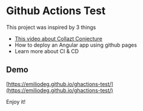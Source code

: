# Github Actions Test

This project was inspired by 3 things

- [This video about Collazt Conjecture](https://www.youtube.com/watch?v=094y1Z2wpJg)
- How to deploy an Angular app using github pages
- Learn more about CI & CD

## Demo

[https://emiliodeg.github.io/ghactions-test/](https://emiliodeg.github.io/ghactions-test/)

Enjoy it!

